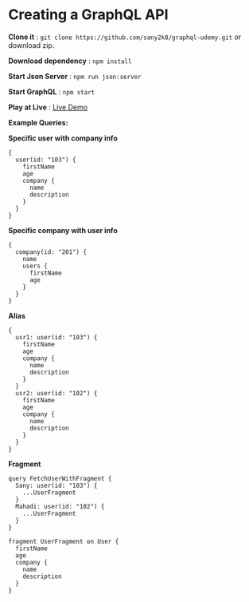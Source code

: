 # Creating a GraphQL API

**Clone it** : `git clone https://github.com/sany2k8/graphql-udemy.git` or download zip.

**Download dependency** :  `npm install`

**Start Json Server** : `npm run json:server`

**Start GraphQL** : `npm start`

**Play at Live** :  [Live Demo](https://graphql-sany2k8.c9users.io/graphql)

**Example Queries:**

**Specific user with company info**

```
{
  user(id: "103") {
    firstName
    age
    company {
      name
      description
    }
  }
}

```


**Specific company with user info**

```
{
  company(id: "201") {
    name
    users {
      firstName
      age
    }
  }
}

```

**Alias**

```
{
  usr1: user(id: "103") {
    firstName
    age
    company {
      name
      description
    }
  }
  usr2: user(id: "102") {
    firstName
    age
    company {
      name
      description
    }
  }
}

```
**Fragment**

```
query FetchUserWithFragment {
  Sany: user(id: "103") {
    ...UserFragment
  }
  Mahadi: user(id: "102") {
    ...UserFragment
  }
}

fragment UserFragment on User {
  firstName
  age
  company {
    name
    description
  }
}

```



